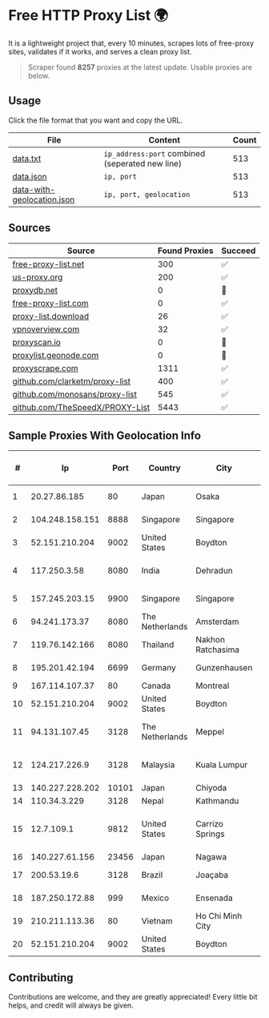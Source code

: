 
# Free HTTP Proxy List 🌍

It is a lightweight project that, every 10 minutes, scrapes lots of free-proxy sites, validates if it works, and serves a clean proxy list.


> Scraper found **8257** proxies at the latest update. Usable proxies are below.

## Usage

Click the file format that you want and copy the URL.


|File|Content|Count|
|----|-------|-----|
|[data.txt](https://raw.githubusercontent.com/themiralay/Proxy-List-World/master/data.txt)|`ip_address:port` combined (seperated new line)|513|
|[data.json](https://raw.githubusercontent.com/themiralay/Proxy-List-World/master/data.json)|`ip, port`|513|
|[data-with-geolocation.json](https://raw.githubusercontent.com/themiralay/Proxy-List-World/master/data-with-geolocation.json)|`ip, port, geolocation`|513|

## Sources

|Source|Found Proxies|Succeed|
|------|-------------|-------|
|[free-proxy-list.net](https://free-proxy-list.net)|300|✅|
|[us-proxy.org](https://www.us-proxy.org)|200|✅|
|[proxydb.net](http://proxydb.net)|0|🚫|
|[free-proxy-list.com](https://free-proxy-list.com/?page=&port=&type%5B%5D=http&type%5B%5D=https&up_time=0&search=Search)|0|✅|
|[proxy-list.download](https://www.proxy-list.download/HTTP)|26|✅|
|[vpnoverview.com](https://vpnoverview.com/privacy/anonymous-browsing/free-proxy-servers)|32|✅|
|[proxyscan.io](https://www.proxyscan.io)|0|🚫|
|[proxylist.geonode.com](https://proxylist.geonode.com/api/proxy-list?limit=300&page=1&sort_by=lastChecked&sort_type=desc&protocols=http,https)|0|🚫|
|[proxyscrape.com](https://api.proxyscrape.com/v2/?request=displayproxies&protocol=http&timeout=10000&country=all&ssl=all&anonymity=all)|1311|✅|
|[github.com/clarketm/proxy-list](https://raw.githubusercontent.com/clarketm/proxy-list/master/proxy-list-raw.txt)|400|✅|
|[github.com/monosans/proxy-list](https://raw.githubusercontent.com/monosans/proxy-list/main/proxies/http.txt)|545|✅|
|[github.com/TheSpeedX/PROXY-List](https://raw.githubusercontent.com/TheSpeedX/PROXY-List/master/http.txt)|5443|✅|


## Sample Proxies With Geolocation Info

|#|Ip|Port|Country|City|Internet Service Provider|
|-|--|----|-------|----|-------------------------|
|1|20.27.86.185|80|Japan|Osaka|Microsoft Corporation|
|2|104.248.158.151|8888|Singapore|Singapore|DigitalOcean, LLC|
|3|52.151.210.204|9002|United States|Boydton|Microsoft Corporation|
|4|117.250.3.58|8080|India|Dehradun|Bharat Sanchar Nigam Ltd|
|5|157.245.203.15|9900|Singapore|Singapore|DigitalOcean, LLC|
|6|94.241.173.37|8080|The Netherlands|Amsterdam|TimeWeb Ltd.|
|7|119.76.142.166|8080|Thailand|Nakhon Ratchasima|True Internet Co., Ltd.|
|8|195.201.42.194|6699|Germany|Gunzenhausen|Hetzner Online GmbH|
|9|167.114.107.37|80|Canada|Montreal|OVH SAS|
|10|52.151.210.204|9002|United States|Boydton|Microsoft Corporation|
|11|94.131.107.45|3128|The Netherlands|Meppel|Stark Industries Solutions LTD|
|12|124.217.226.9|3128|Malaysia|Kuala Lumpur|Shinjiru Technology Sdn Bhd|
|13|140.227.228.202|10101|Japan|Chiyoda|InfoSphere|
|14|110.34.3.229|3128|Nepal|Kathmandu|SUBISU C7|
|15|12.7.109.1|9812|United States|Carrizo Springs|AIRESPRING-ADT SYSTEMS, INC.|
|16|140.227.61.156|23456|Japan|Nagawa|InfoSphere|
|17|200.53.19.6|3128|Brazil|Joaçaba|Acessoline Telecom|
|18|187.250.172.88|999|Mexico|Ensenada|Uninet S.A. de C.V.|
|19|210.211.113.36|80|Vietnam|Ho Chi Minh City|VTDC|
|20|52.151.210.204|9002|United States|Boydton|Microsoft Corporation|



## Contributing

Contributions are welcome, and they are greatly appreciated! Every
little bit helps, and credit will always be given.

